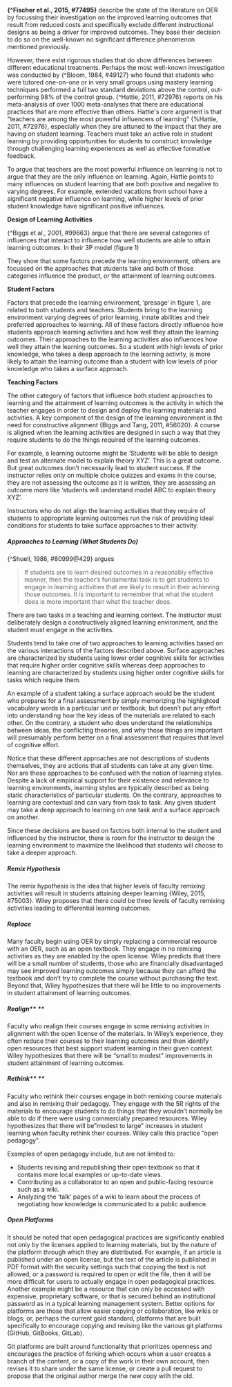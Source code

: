 **{^Fischer et al., 2015, \#77495}** describe the state of the literature on OER by focussing their investigation on the improved learning outcomes that result from reduced costs and specifically exclude different instructional designs as being a driver for improved outcomes. They base their decision to do so on the well-known no significant difference phenomenon mentioned previously.

However, there exist rigorous studies that do show differences between different educational treatments. Perhaps the most well-known investigation was conducted by {^Bloom, 1984, \#49127} who found that students who were tutored one-on-one or in very small groups using mastery learning techniques performed a full two standard deviations above the control, out-performing 98% of the control group. {^Hattie, 2011, \#72976} reports on his meta-analysis of over 1000 meta-analyses that there are educational practices that are more effective than others. Hattie's core argument is that "teachers are among the most powerful influencers of learning" {%Hattie, 2011, \#72976}, especially when they are attuned to the impact that they are having on student learning. Teachers must take an active role in student learning by providing opportunities for students to construct knowledge through challenging learning experiences as well as effective formative feedback.

To argue that teachers are the most powerful influence on learning is not to argue that they are the only influence on learning. Again, Hattie points to many influences on student learning that are both positive and negative to varying degrees. For example, extended vacations from school have a significant negative influence on learning, while higher levels of prior student knowledge have significant positive influences.

**Design of Learning Activities**

{^Biggs et al., 2001, \#99663} argue that there are several categories of influences that interact to influence how well students are able to attain learning outcomes. In their 3P model \(figure 1\)

They show that some factors precede the learning environment, others are focussed on the approaches that students take and both of those categories influence the product, or the attainment of learning outcomes.

**Student Factors**

Factors that precede the learning environment, ‘presage’ in figure 1, are related to both students and teachers. Students bring to the learning environment varying degrees of prior learning, innate abilities and their preferred approaches to learning. All of these factors directly influence how students approach learning activities and how well they attain the learning outcomes. Their approaches to the learning activities also influences how well they attain the learning outcomes. So a student with high levels of prior knowledge, who takes a deep approach to the learning activity, is more likely to attain the learning outcome than a student with low levels of prior knowledge who takes a surface approach.

**Teaching Factors**

The other category of factors that influence both student approaches to learning and the attainment of learning outcomes is the activity in which the teacher engages in order to design and deploy the learning materials and activities. A key component of the design of the learning environment is the need for constructive alignment {Biggs and Tang, 2011, \#56020}. A course is aligned when the learning activities are designed in such a way that they require students to do the things required of the learning outcomes.

For example, a learning outcome might be ‘Students will be able to design and test an alternate model to explain theory XYZ’. This is a great outcome. But great outcomes don’t necessarily lead to student success. If the instructor relies only on multiple choice quizzes and exams in the course, they are not assessing the outcome as it is written, they are assessing an outcome more like ‘students will understand model ABC to explain theory XYZ’.

Instructors who do not align the learning activities that they require of students to appropriate learning outcomes run the risk of providing ideal conditions for students to take surface approaches to their activity.

##### Approaches to Learning \(What Students Do\)

{^Shuell, 1986, \#80999@429} argues

> If students are to learn desired outcomes in a reasonably effective manner, then the teacher’s fundamental task is to get students to engage in learning activities that are likely to result in their achieving those outcomes. It is important to remember that what the student does is more important than what the teacher does.

There are two tasks in a teaching and learning context. The instructor must deliberately design a constructively aligned learning environment, and the student must engage in the activities.

Students tend to take one of two approaches to learning activities based on the various interactions of the factors described above. Surface approaches are characterized by students using lower order cognitive skills for activities that require higher order cognitive skills whereas deep approaches to learning are characterized by students using higher order cognitive skills for tasks which require them.

An example of a student taking a surface approach would be the student who prepares for a final assessment by simply memorizing the highlighted vocabulary words in a particular unit or textbook, but doesn’t put any effort into understanding how the key ideas of the materials are related to each other. On the contrary, a student who does understand the relationships between ideas, the conflicting theories, and why those things are important will presumably perform better on a final assessment that requires that level of cognitive effort.

Notice that these different approaches are not descriptions of students themselves, they are actions that all students can take at any given time. Nor are these approaches to be confused with the notion of learning styles. Despite a lack of empirical support for their existence and relevance to learning environments, learning styles are typically described as being static characteristics of particular students. On the contrary, approaches to learning are contextual and can vary from task to task. Any given student may take a deep approach to learning on one task and a surface approach on another.

Since these decisions are based on factors both internal to the student and influenced by the instructor, there is room for the instructor to design the learning environment to maximize the likelihood that students will choose to take a deeper approach.

##### Remix Hypothesis

The remix hypothesis is the idea that higher levels of faculty remixing activities will result in students attaining deeper learning {Wiley, 2015, \#75003}. Wiley proposes that there could be three levels of faculty remixing activities leading to differential learning outcomes.

##### Replace

Many faculty begin using OER by simply replacing a commercial resource with an OER, such as an open textbook. They engage in no remixing activities as they are enabled by the open license. Wiley predicts that there will be a small number of students, those who are financially disadvantaged may see improved learning outcomes simply because they can afford the textbook and don’t try to complete the course without purchasing the text. Beyond that, Wiley hypothesizes that there will be little to no improvements in student attainment of learning outcomes.

##### Realign** **

Faculty who realign their courses engage in some remixing activities in alignment with the open license of the materials. In Wiley’s experience, they often reduce their courses to their learning outcomes and then identify open resources that best support student learning in their given context. Wiley hypothesizes that there will be “small to modest” improvements in student attainment of learning outcomes.

##### Rethink** **

Faculty who rethink their courses engage in both remixing course materials and also in remixing their pedagogy. They engage with the 5R rights of the materials to encourage students to do things that they wouldn’t normally be able to do if there were using commercially prepared resources. Wiley hypothesizes that there will be”modest to large” increases in student learning when faculty rethink their courses. Wiley calls this practice “open pedagogy”.

Examples of open pedagogy include, but are not limited to:

* Students revising and republishing their open textbook so that it contains more local examples or up-to-date views.
* Contributing as a collaborator to an open and public-facing resource such as a wiki.
* Analyzing the ‘talk’ pages of a wiki to learn about the process of negotiating how knowledge is communicated to a public audience.

##### Open Platforms

It should be noted that open pedagogical practices are significantly enabled not only by the licenses applied to learning materials, but by the nature of the platform through which they are distributed. For example, if an article is published under an open license, but the text of the article is published in PDF format with the security settings such that copying the text is not allowed, or a password is required to open or edit the file, then it will be more difficult for users to actually engage in open pedagogical practices. Another example might be a resource that can only be accessed with expensive, proprietary software, or that is secured behind an institutional password as in a typical learning management system. Better options for platforms are those that allow easier copying or collaboration, like wikis or blogs; or, perhaps the current gold standard, platforms that are built specifically to encourage copying and revising like the various git platforms \(GitHub, GitBooks, GitLab\).

Git platforms are built around functionality that prioritizes openness and encourages the practice of forking which occurs when a user creates a branch of the content, or a copy of the work in their own account, then revises it to share under the same license, or create a pull request to propose that the original author merge the new copy with the old.

